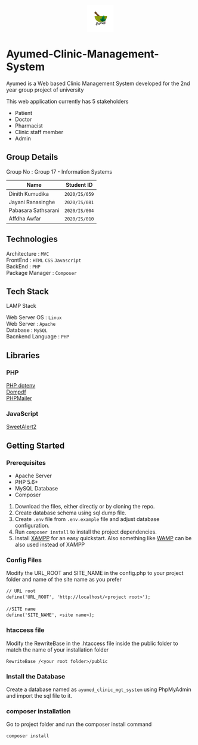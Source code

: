 <div style="text-align:center"><img src="./public/images/icons/72x72.png" /></div>

# Ayumed-Clinic-Management-System
Ayumed is a Web based Clinic Management System developed for the 2nd year group project of university

This web application currently has 5 stakeholders

<ul>
<li>Patient</li>
<li>Doctor</li>
<li>Pharmacist</li>
<li>Clinic staff member</li>
<li>Admin</li>
</ul>

## Group Details

Group No : Group 17 - Information Systems

| Name     | Student ID      |
| ------------- | ------------- |
| Dinith Kumudika | `2020/IS/059`  |
| Jayani Ranasinghe | `2020/IS/081`  |
| Pabasara Sathsarani | `2020/IS/004`  | 
| Affdha Awfar | `2020/IS/010`  | 

## Technologies

Architecture : `MVC`\
FrontEnd : `HTML` `CSS` `Javascript`\
BackEnd : `PHP`\
Package Manager : `Composer`

## Tech Stack

LAMP Stack

Web Server OS : `Linux`\
Web Server : `Apache`\
Database : `MySQL`\
Bacnkend Language : `PHP`

## Libraries

### PHP

[PHP dotenv](https://github.com/vlucas/phpdotenv)
<br>
[Dompdf](https://github.com/dompdf/dompdf)
<br>
[PHPMailer](https://github.com/PHPMailer/PHPMailer)

### JavaScript

[SweetAlert2](https://sweetalert2.github.io/)
<br>

## Getting Started

### Prerequisites

<ul>
  <li>Apache Server</li>
  <li>PHP 5.6+</li>
  <li>MySQL Database</li>
  <li>Composer</li>
</ul>


1. Download the files, either directly or by cloning the repo.
2. Create database schema using sql dump file.
3. Create `.env` file from `.env.example` file and adjust database configuration.
2. Run `composer install` to install the project dependencies.
3. Install [XAMPP](https://www.apachefriends.org/it/index.html) for an easy quickstart. Also something like [WAMP](https://sourceforge.net/projects/wampserver/) can be also used instead of XAMPP


### Config Files

Modify the URL_ROOT and SITE_NAME in the config.php to your project folder and name of the site name as you prefer

```
// URL root
define('URL_ROOT', 'http://localhost/<project root>');

//SITE name
define('SITE_NAME', <site name>);
```
### htaccess file

Modify the RewriteBase in the .htaccess file inside the public folder to match the name of your installation folder

```
RewriteBase /<your root folder>/public
```
### Install the Database

Create a database named as `ayumed_clinic_mgt_system` using PhpMyAdmin and import the sql file to it.

### composer installation

Go to project folder and run the composer install command

```
composer install
```
